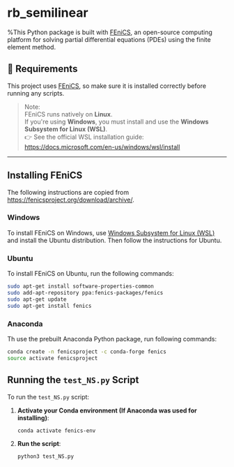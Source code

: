 # rb_semilinear

%This Python package is built with [FEniCS](https://fenicsproject.org/), an open-source computing platform for solving partial differential equations (PDEs) using the finite element method.

## 🔧 Requirements

This project uses [FEniCS](https://fenicsproject.org/), so make sure it is installed correctly before running any scripts.

> Note:  
> FEniCS runs natively on **Linux**.  
> If you're using **Windows**, you must install and use the **Windows Subsystem for Linux (WSL)**.  
> 👉 See the official WSL installation guide: https://docs.microsoft.com/en-us/windows/wsl/install

---

## Installing FEniCS
The following instructions are copied from https://fenicsproject.org/download/archive/.
### Windows
To install FEniCS on Windows, use [Windows Subsystem for Linux (WSL)](https://learn.microsoft.com/en-us/windows/wsl/install) and install the Ubuntu distribution. Then follow the instructions 
for Ubuntu.

### Ubuntu 
To install FEniCS on Ubuntu, run the following commands:

```bash
sudo apt-get install software-properties-common
sudo add-apt-repository ppa:fenics-packages/fenics
sudo apt-get update
sudo apt-get install fenics
```

### Anaconda
Th use the prebuilt Anaconda Python package, run following commands:

```bash
conda create -n fenicsproject -c conda-forge fenics
source activate fenicsproject
```

##  Running the `test_NS.py` Script

To run the `test_NS.py` script:

1. **Activate your Conda environment (If Anaconda was used for installing)**:

    ```bash
    conda activate fenics-env
    ```

2. **Run the script**:

    ```bash
    python3 test_NS.py
    ```

